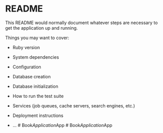 # README

This README would normally document whatever steps are necessary to get the
application up and running.

Things you may want to cover:

* Ruby version

* System dependencies

* Configuration

* Database creation

* Database initialization

* How to run the test suite

* Services (job queues, cache servers, search engines, etc.)

* Deployment instructions

* ...
#   B o o k _ A p p l i c a t i o n _ A p p  
 #   B o o k _ A p p l i c a t i o n _ A p p  
 